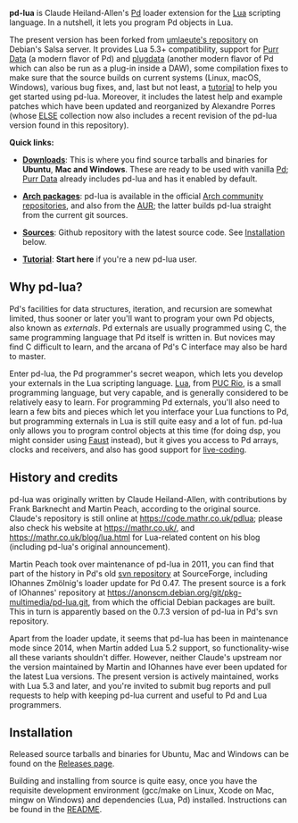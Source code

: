 
**pd-lua** is Claude Heiland-Allen's [Pd][] loader extension for the [Lua][] scripting language. In a nutshell, it lets you program Pd objects in Lua.

The present version has been forked from [umlaeute's repository](https://anonscm.debian.org/git/pkg-multimedia/pd-lua.git) on Debian's Salsa server. It provides Lua 5.3+ compatibility, support for [Purr Data][] (a modern flavor of Pd) and [plugdata][] (another modern flavor of Pd which can also be run as a plug-in inside a DAW), some compilation fixes to make sure that the source builds on current systems (Linux, macOS, Windows), various bug fixes, and, last but not least, a [tutorial][] to help you get started using pd-lua. Moreover, it includes the latest help and example patches which have been updated and reorganized by Alexandre Porres (whose [ELSE][] collection now also includes a recent revision of the pd-lua version found in this repository).

**Quick links:**

- [**Downloads**](https://github.com/agraef/pd-lua/releases): This is where you find source tarballs and binaries for **Ubuntu**, **Mac and Windows**. These are ready to be used with vanilla [Pd][]; [Purr Data][] already includes pd-lua and has it enabled by default.

- [**Arch packages**](https://www.archlinux.org/): pd-lua is available in the official [Arch community repositories](https://www.archlinux.org/packages/community/x86_64/pd-lua/), and also from the [AUR](https://aur.archlinux.org/packages/pd-lua-git/); the latter builds pd-lua straight from the current git sources.

- [**Sources**](https://github.com/agraef/pd-lua): Github repository with the latest source code. See [Installation](#installation) below.

- [**Tutorial**](https://agraef.github.io/pd-lua/tutorial/pd-lua-intro.html): **Start here** if you're a new pd-lua user.

## Why pd-lua?

Pd's facilities for data structures, iteration, and recursion are somewhat limited, thus sooner or later you'll want to program your own Pd objects, also known as *externals*. Pd externals are usually programmed using C, the same programming language that Pd itself is written in. But novices may find C difficult to learn, and the arcana of Pd's C interface may also be hard to master.

Enter pd-lua, the Pd programmer's secret weapon, which lets you develop your externals in the Lua scripting language. [Lua][], from [PUC Rio](http://www.puc-rio.br/), is a small programming language, but very capable, and is generally considered to be relatively easy to learn. For programming Pd externals, you'll also need to learn a few bits and pieces which let you interface your Lua functions to Pd, but programming externals in Lua is still quite easy and a lot of fun. pd-lua only allows you to program control objects at this time (for doing dsp, you might consider using [Faust][] instead), but it gives you access to Pd arrays, clocks and receivers, and also has good support for [live-coding](https://en.wikipedia.org/wiki/Live_coding).

## History and credits

pd-lua was originally written by Claude Heiland-Allen, with contributions by Frank Barknecht and Martin Peach, according to the original source. Claude's repository is still online at <https://code.mathr.co.uk/pdlua>; please also check his website at <https://mathr.co.uk/>, and <https://mathr.co.uk/blog/lua.html> for Lua-related content on his blog (including pd-lua's original announcement).

Martin Peach took over maintenance of pd-lua in 2011, you can find that part of the history in Pd's old [svn repository](https://sourceforge.net/p/pure-data/svn/HEAD/tree/trunk/externals/loaders/pdlua/) at SourceForge, including IOhannes Zmölnig's loader update for Pd 0.47. The present source is a fork of IOhannes' repository at <https://anonscm.debian.org/git/pkg-multimedia/pd-lua.git>, from which the official Debian packages are built. This in turn is apparently based on the 0.7.3 version of pd-lua in Pd's svn repository.

Apart from the loader update, it seems that pd-lua has been in maintenance mode since 2014, when Martin added Lua 5.2 support, so functionality-wise all these variants shouldn't differ. However, neither Claude's upstream nor the version maintained by Martin and IOhannes have ever been updated for the latest Lua versions. The present version is actively maintained, works with Lua 5.3 and later, and you're invited to submit bug reports and pull requests to help with keeping pd-lua current and useful to Pd and Lua programmers.

## Installation

Released source tarballs and binaries for Ubuntu, Mac and Windows can be found on the [Releases page](https://github.com/agraef/pd-lua/releases).

Building and installing from source is quite easy, once you have the requisite development environment (gcc/make on Linux, Xcode on Mac, mingw on Windows) and dependencies (Lua, Pd) installed. Instructions can be found in the [README](https://github.com/agraef/pd-lua/blob/master/README).

[Lua]: https://www.lua.org/
[Faust]: https://faust.grame.fr/
[Pd]: http://msp.ucsd.edu/software.html
[Purr Data]: https://agraef.github.io/purr-data/
[plugdata]: https://github.com/plugdata-team/plugdata
[tutorial]: https://agraef.github.io/pd-lua/tutorial/pd-lua-intro.html
[ELSE]: https://github.com/porres/pd-else

